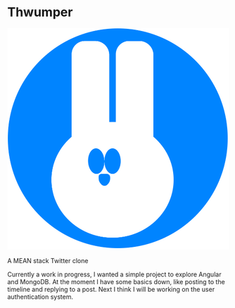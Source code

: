 # Thwumper

![Thwumper](ThwumperAngular/src/assets/thwumper_blue_white_circle.svg)

A MEAN stack Twitter clone

Currently a work in progress, I wanted a simple project to explore Angular and MongoDB. At the moment I have some basics down, like posting to the timeline and replying to a post. Next I think I will be working on the user authentication system.